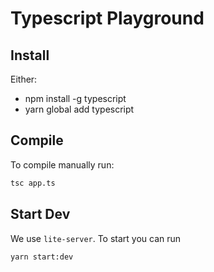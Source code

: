 # Typescript Playground

## Install

Either:
- npm install -g typescript
- yarn global add typescript

## Compile

To compile manually run:

```bash
tsc app.ts
```

## Start Dev

We use `lite-server`. To start you can run

```bash
yarn start:dev
```